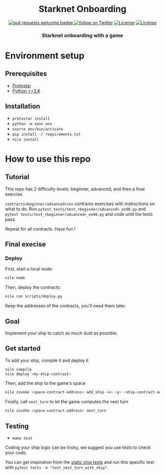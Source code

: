 <div align="center">
  <h1 align="center">Starknet Onboarding</h1>
  <p align="center">
    <a href="http://makeapullrequest.com">
      <img alt="pull requests welcome badge" src="https://img.shields.io/badge/PRs-welcome-brightgreen.svg?style=flat">
    </a>
    <a href="https://twitter.com/intent/follow?screen_name=onlydust_xyz">
        <img src="https://img.shields.io/twitter/follow/onlydust_xyz?style=social&logo=twitter"
            alt="follow on Twitter"></a>
    <a href="https://opensource.org/licenses/Apache-2.0"><img src="https://img.shields.io/badge/License-Apache%202.0-blue.svg"
            alt="License"></a>
    <a href=""><img src="https://img.shields.io/badge/semver-0.0.1-blue"
            alt="License"></a>            
  </p>
  
  <h3 align="center">Starknet onboarding with a game</h3>
</div>

# Environment setup

## Prerequisites

- [Protostar](https://docs.swmansion.com/protostar/docs/tutorials/installation)
- [Python <=3.8](https://www.python.org/downloads/)

## Installation

- `protostar install`
- `python -m venv env`
- `source env/bin/activate`
- `pip install -r requirements.txt`
- `nile install`

# How to use this repo

## Tutorial

This repo has 2 difficulty levels: beginner, advanced, and then a final exercise.

`contracts<beginner/advanced>/ex` contrains exercises with instructions on what to do.
Run `pytest tests/test_<beginner/advanced>_ex00.py` and `pytest tests/test_<beginner/advanced>_ex00.py` and code until the tests pass.

Repeat for all contracts. Have fun !

## Final execise

### Deploy

First, start a local node:

```bash
nile node
```

Then, deploy the contracts:

```bash
nile run scripts/deploy.py
```

Keep the addresses of the contracts, you'll need them later.

## Goal

Implement your ship to catch as much dust as possible.

## Get started

To add your ship, compile it and deploy it

```bash
nile compile
nile deploy <my-ship-contract>
```

Then, add the ship to the game's space

```bash
nile invoke <space-contract-address> add_ship <x> <y> <ship-contract-address>
```

Finally, call `next_turn` to let the game computes the next turn

```bash
nile invoke <space-contract-address> next_turn
```

## Testing

- `make test`

Coding your ship logic can be tricky, we suggest you use tests to check your code.

You can get inspiration from the [static ship tests](https://github.com/onlydustxyz/starknet-onboarding/blob/main/tests/test_space.py#L188) and run this specific test with `pytest tests -k "test_next_turn_with_ship"`.
